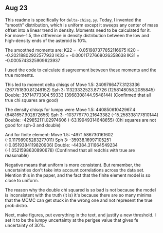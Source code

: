 ## Aug 23

This readme is specifically for `delta-chisq.py`. Today, I invented the "smooth" distribution, which is uniform except it sweeps any center of mass offset into a linear trend in density. Moments need to be calculated for it. For move-1.5, the difference in density distribution between the low and high-density ends of the asteroid is 10%.

The smoothed moments are:
    K22 = -0.051987377852116975
    K20 = -0.20218802922577933
    IK33 = -0.00011727668026358638
    IK31 = -0.0005743325909623937

I used the code to calculate disagreement between these moments and the true moments.

This led to moment delta chisqs of 
    Move 1.5:   2409766477.3123336 (267751830.81248152)
    Sph 3:      11323332523.87726 (1258148058.2085845)
    Double:     35714773304.59333 (3968308144.9548144)
    (Confirmed that all true chi squares are good)

The density chisqs for lumpy were
    Move 1.5:   44085061042967.4 (6481657.902872656)
    Sph 3:      -103779770.21643382 (-15.258338177810144)
    Double:     -429852111.02974606 (-63.19949314648655)
    (Chi squares are not good for sph-3 and double)

And for finite element:
    Move 1.5:   -4971.586730161602 (-0.11798905283277011)
    Sph 3:      -35938.16997105251 (-0.8519384119820906)
    Double:     -44384.311664549234 (-1.0521598630890678)
    (Confirmed that all redchis with true are reasonable)

Negative means that uniform is more consistent. But remember, the uncertainties don't take into account correlations across the data set. Mention this in the paper, and the fact that the finite element model is so close to uniform.

The reason why the double chi squared is so bad is not because the model is inconsistent with the truth (it is) it's because there are so many minima that the MCMC can get stuck in the wrong one and not represent the true prob distro.

Next, make figures, put everything in the text, and justify a new threshold. I set it to be the lumpy uncertainty at the perigee value that gives fe uncertainty of 30%.